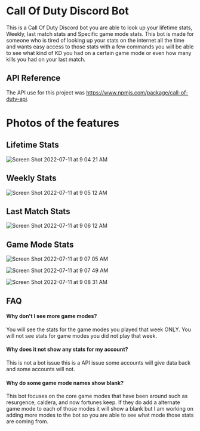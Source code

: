 
# Call Of Duty Discord Bot 

This is a Call Of Duty Discord bot you are able to look up your lifetime stats, Weekly, last match stats and Specific game mode stats.
This bot is made for someone who is tired of looking up your stats on the internet all the time and wants easy access to those stats with a few commands you will be able to see what kind of KD you had on a certain game mode or even how many kills you had on your last match. 

## API Reference

The API use for this project was https://www.npmjs.com/package/call-of-duty-api. 

# Photos of the features

## Lifetime Stats
![Screen Shot 2022-07-11 at 9 04 21 AM](https://user-images.githubusercontent.com/90470559/178282761-f197850b-88f2-45c3-9e8c-f699abf0355a.png)

## Weekly Stats 
![Screen Shot 2022-07-11 at 9 05 12 AM](https://user-images.githubusercontent.com/90470559/178283022-d99fad50-05c2-49dc-a696-a7e20306f30d.png)

## Last Match Stats 
![Screen Shot 2022-07-11 at 9 06 12 AM](https://user-images.githubusercontent.com/90470559/178283233-3796a8d4-9007-48a1-ac41-65b7c3ac620c.png)

## Game Mode Stats 
![Screen Shot 2022-07-11 at 9 07 05 AM](https://user-images.githubusercontent.com/90470559/178283404-00984fd1-7d3a-4e2a-b242-6832e9076a7e.png)

![Screen Shot 2022-07-11 at 9 07 49 AM](https://user-images.githubusercontent.com/90470559/178283535-5de5dbf1-0864-43a7-83a8-59282f793645.png)

![Screen Shot 2022-07-11 at 9 08 31 AM](https://user-images.githubusercontent.com/90470559/178283665-b97fc669-bb37-40a3-a33b-c0766bd5f3f1.png)

## FAQ

#### Why don't I see more game modes?

You will see the stats for the game modes you played that week ONLY. You will not see stats for game modes you did not play that week.

#### Why does it not show any stats for my account?

This is not a bot issue this is a API issue some accounts will give data back and some accounts will not. 

#### Why do some game mode names show blank?
This bot focuses on the core game modes that have been around such as resurgence, caldera, and now fortunes keep. If they do add a alternate game mode to each of those modes it will show a blank but I am working on adding more modes to the bot so you are able to see what mode those stats are coming from.


